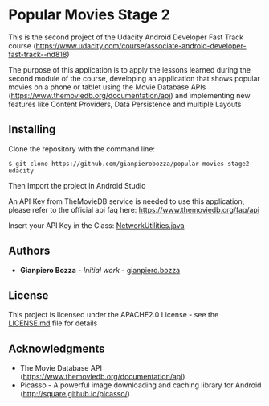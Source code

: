 # Popular Movies Stage 2

This is the second project of the Udacity Android Developer Fast Track course (https://www.udacity.com/course/associate-android-developer-fast-track--nd818)

The purpose of this application is to apply the lessons learned during the second module of the course, developing an application that shows popular movies on a phone or tablet using the Movie Database APIs (https://www.themoviedb.org/documentation/api) and implementing new features like Content Providers, Data Persistence and multiple Layouts

## Installing

Clone the repository with the command line:

```
$ git clone https://github.com/gianpierobozza/popular-movies-stage2-udacity
```

Then Import the project in Android Studio

An API Key from TheMovieDB service is needed to use this application, please refer to the official api faq here: https://www.themoviedb.org/faq/api

Insert your API Key in the Class: [NetworkUtilities.java](app/src/main/java/com/gbozza/android/popularmovies/utilities/NetworkUtilities.java)

## Authors

* **Gianpiero Bozza** - *Initial work* - [gianpiero.bozza](https://github.com/gianpiero.bozza)

## License

This project is licensed under the APACHE2.0 License - see the [LICENSE.md](LICENSE.md) file for details

## Acknowledgments

* The Movie Database API (https://www.themoviedb.org/documentation/api)
* Picasso - A powerful image downloading and caching library for Android (http://square.github.io/picasso/)
